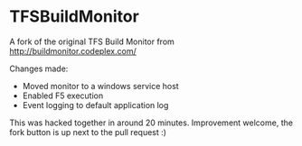 TFSBuildMonitor
===============

A fork of the original TFS Build Monitor from http://buildmonitor.codeplex.com/

Changes made:

* Moved monitor to a windows service host
* Enabled F5 execution 
* Event logging to default application log

This was hacked together in around 20 minutes. Improvement welcome, the fork button is up next to the pull request :)
